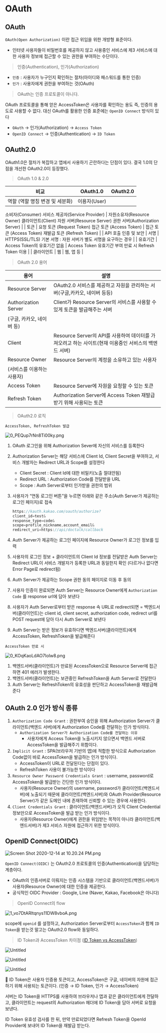 # OAuth

## OAuth

`OAuth(Open Authorization)` 이란 접근 위임을 위한 개방형 표준이다.

- 인터넷 사용자들이 비밀번호를 제공하지 않고 사용중인 서비스에 제3 서비스에 대한 사용자 정보에 접근할 수 있는 권한을 부여하는 수단이다.

> 인증(Authentication), 인가(Authorization)
> 
- `인증` : 사용자가 누구인지 확인하는 절차(아이디와 패스워드를 통한 인증)
- `인가` : 사용자에게 권한을 부여하는 것(OAuth)

> OAuth는 인증 프로토콜이 아니다.
> 

OAuth 프로토콜을 통해 얻은 AccessToken은 사용자를 확인하는 용도 즉, 인증의 용도로 사용할 수 없다. 대신 OAuth를 활용한 인증 표준에는 `OpenID Connect` 방식이 있다

- `OAuth` → 인가(Authorization) → `Access Token`
- `OpenID Connect` → 인증(Authentication) → `ID Token`

## OAuth2.0

OAuth1.0은 절차가 복잡하고 앱에서 사용하기 곤란하다는 단점이 있다. 결국 1.0의 단점을 개선한 OAuth2.0이 등장했다.

> OAuth 1.0 & 2.0
> 

| 비교 | OAuth1.0 | OAuth2.0 |
| --- | --- | --- |
| 역할 (역할 명칭 변경 및 세분화) | 이용자(User)
소비자(Consumer)
서비스 제공자(Service Provider) | 자원소유자(Resource Owner)
클라이언트(Client)
자원 서버(Resource Server)
권한 서버(Authorization Server) |
| 토큰 | 요청 토큰 (Request Token)
접근 토큰 (Access Token) | 접근 토큰 (Access Token)
재발급 토큰 (Refresh Token) |
| API 호출 인증 및 보안 | 서명 | HTTPS(SSL/TLS) 기본
서명 : 자원 서버가 별도 서명을 요구하는 경우 |
| 유효기간 | Access Token의 유효기간 없음 | Access Token 유효기간 부여
만료 시 Refresh Token 이용 |
| 클라이언트 | 웹 | 웹, 앱 등 |

> OAuth 2.0 용어
> 

| 용어 | 설명 |
| --- | --- |
| Resource Server | OAuth2.0 서비스를 제공하고 자원을 관리하는 서버(구글,카카오, 네이버 등등) |
| Authorization Server | Client가 Resource Server의 서비스를 사용할 수 있게 토큰을 발급해주는 서버
(구글, 카카오, 네이버 등) |
| Client | Resource Server의 API를 사용하여 데이터를 가져오려고 하는 사이트(현재 이용중인 서비스의 백엔드 서버) |
| Resource Owner | Resource Server의 계정을 소유하고 있는 사용자
(서비스를 이용하는 사용자) |
| Access Token | Resource Server에 자원을 요청할 수 있는 토큰 |
| Refresh Token | Authorization Server에 Access Token 재발급 받기 위해 사용되는 토큰 |

> OAuth2.0 로직
> 

`AccessToken, RefreshToken 발급`

![0_PEQup7rNn8Ti00ky.png](OAuth%203ae5b/0_PEQup7rNn8Ti00ky.png)

1. OAuth 로그인을 위해 Authorization Sever에 자신의 서비스를 등록한다
2. Authorization Server는 해당 서비스에 Client Id, Client Secret을 부여하고, 서비스 개발자는 Redirect URL과 Scope를 설정한다
    - Client Secret : Client Id에 대한 비밀키(노출 절대안됨)
    - Redirect URL : Authorization Code를 전달받을 URL
    - Scope : Auth Server로부터 인가받을 권한의 범위
3. 사용자가 “연동 로그인 버튼”을 누르면 아래와 같은 주소(Auth Server가 제공하는 로그인 페이지)로 접속
    
    ```java
    https://kauth.kakao.com/oauth/authorize?
    client_id=test&
    response_type=code&
    scope=profile_nickname,account_email&
    redirect_uri=https://api/doctalk/callback
    ```
    
4. Auth Server가 제공하는 로그인 페이지에 Resource Owner가 로그인 정보를 입력
5. 사용자의 로그인 정보 + 클라이언트의 Client Id 정보를 전달받은 Auth Server는 Redirect URL이 서비스 개발자가 등록한 URL과 동일한지 확인 (다르거나 없다면 Error Page로 redirect됨)
6. Auth Server가 제공하는 Scope 권한 동의 페이지로 이동 후 동의
7. 사용자 인증이 완료되면 Auth Server는 Resource Owner에게 `Authorization Code` 를 response url에 담아 보낸다
8. 사용자가 Auth Server로부터 받은 response 속 URL로 redirect되면 = 백엔드서버(클라이언트)는 client id, client secret, authorization code, redirect url를 POST request에 담아 다시 Auth Server로 보낸다
9. Auth Server는 받은 정보가 유효하다면 백엔드서버(클라이언트)에게 AccessToken, RefreshToken을 발급해준다

`AccessToken 만료 시`

![0_KOqKaoLdAO7Iolw8.png](OAuth%203ae5b/0_KOqKaoLdAO7Iolw8.png)

1. 백엔드서버(클라이언트)가 만료된 AccessToken으로 Resource Server에 접근하면 401 에러가 발생한다.
2. 백엔드서버(클라이언트)는 보관중인 RefreshToken을 Auth Server로 전달한다
3. Auth Server는 RefreshToken의 유효성을 판단하고 AccessToken을 재발급해준다

## OAuth 2.0 인가 방식 종류

1. `Authorization Code Grant` : 권한부여 승인을 위해 Authorization Server가 클라이언트(백엔드 서버)에게 Authorization Code를 전달하는 인가 방식이다.
    - `Authorization Server가 Authorization Code를 전달하는 이유`
        - 사용자에게 Access Token을 노출시키지 않으면서 백엔드 서버로 AccessToken을 발급해주기 위함이다.
2. `Implicit Grant` : SPA(브라우저 기반의 앱)에 적합한 방식으로 Authorization Code없이 바로 AccessToken을 발급하는 인가 방식이다.
    - AccessToken이 URL로 전달된다는 단점이 있다.
    - RefreshToken 사용이 불가능한 방식이다
3. `Resource Owner Password Credentials Grant` : username, password로 AccessToken을 발급받는 간단한 인가 방식이다.
    - 사용자(Resource Owner)의 username, password가 클라이언트(백엔드서버)에 노출되기 때문에 클라이언트(백엔드서버)와 OAuth Provider(Resource Server)가 같은 도메인 내에 존재하여 신뢰할 수 있는 경우에 사용한다.
4. `Client Credentials Grant` : 클라이언트(백엔드서버)가 오직 Client Credential 정보만으로 AccessToken을 발급 받는 인가 방식이다.
    - 사용자(Resource Owner)에게 권한을 위임받는 목적이 아니라 클라이언트(백엔드서버)가 제3 서비스 자원에 접근하기 위한 방식이다.

## OpenID Connect(OIDC)

![Screen Shot 2020-12-14 at 10.20.24 PM.png](OAuth%203ae5b/Screen_Shot_2020-12-14_at_10.20.24_PM.png)

`OpenID Connect(OIDC)` 는 OAuth2.0 프로토콜의 인증(Authentication)을 담당하는 계층이다.

- OAuth의 인증서버로 이뤄지는 인증 시스템을 기반으로 클라이언트(백엔드서버)가 사용자(Resource Owner)에 대한 인증을 제공한다.
- 공식적인 OIDC Provider : Google, Line (Naver, Kakao, Facebook은 아니다)

> OpenID Connect의 flow
> 

![1_vo7DtARltqnys11DW8vboA.png](OAuth%203ae5b/1_vo7DtARltqnys11DW8vboA.png)

scope에 `openid` 를 설정하고, Authorization Server로부터 `AccessToken`과 함께 `ID Token`을 받는것 말고는 OAuth2.0 flow와 동일하다.

> ID Token과 AccessToken 차이점 ([ID Token vs AccessToken](https://auth0.com/blog/id-token-access-token-what-is-the-difference/))
> 

![Untitled](OAuth%203ae5b/Untitled.png)

![Untitled](OAuth%203ae5b/Untitled%201.png)

![Untitled](OAuth%203ae5b/Untitled%202.png)

<aside>
📎 ID Token은 사용자 인증용 토큰이고, AccessToken은 구글, 네이버의 자원에 접근하기 위해 사용되는 토큰이다. (인증 → ID Token, 인가 → AccessToken)

서버는 ID Token을 HTTPS를 사용하여 브라우저나 앱과 같은 클라이언트에게 전달하고, 클라이언트는 request의 Authorization 헤더에 ID Token을 담아 서버로 요청을 보낸다.

ID Token 유효성 검사를 한 뒤, 만약 만료되었다면 Refresh Token을 OpenId Provider에 보내어 ID Token을 재발급 받는다.

</aside>